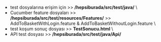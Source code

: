 * test dosyalarına erişim için >> **/hepsiburada/src/test/java/** \
* Cucumber feature dosyaları >> **/hepsiburada/src/test/resources/Features/** >> AddToBasketWithLogin.feature & AddToBasketWithoutLogin.feature \
* test koşum sonuç dosyası >> **TestSonucu.html** \
* API test dosyası >> **/hepsiburada/src/test/java/Api/**
